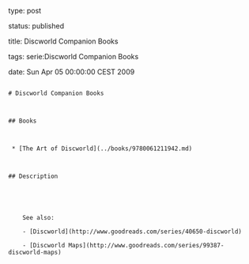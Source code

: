 type: post
status: published
title: Discworld Companion Books
tags: serie:Discworld Companion Books
date: Sun Apr 05 00:00:00 CEST 2009
~~~~~~
# Discworld Companion Books

## Books

 * [The Art of Discworld](../books/9780061211942.md)

## Description


    See also:
    - [Discworld](http://www.goodreads.com/series/40650-discworld)
    - [Discworld Maps](http://www.goodreads.com/series/99387-discworld-maps)
